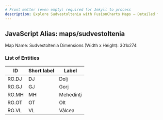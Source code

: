 ```yaml
---
# Front matter (even empty) required for Jekyll to process
description: Explore Sudvestoltenia with FusionCharts Maps – Detailed features for seamless integration. Try now & enhance your data visualization today! 
---
```


## JavaScript Alias: maps/sudvestoltenia

Map Name: Sudvestoltenia
Dimensions (Width x Height): 301x274





### List of Entities

ID | Short label | Label
---|---|---|
RO.DJ|DJ|Dolj
RO.GJ|GJ|Gorj
RO.MH|MH|Mehedinţi
RO.OT|OT|Olt
RO.VL|VL|Vâlcea


